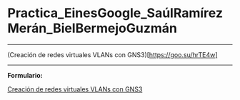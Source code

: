# Practica_EinesGoogle_SaúlRamírezMerán_BielBermejoGuzmán
---
(Creación de redes virtuales VLANs con GNS3)[https://goo.su/hrTE4w]

---
**Formulario:**

[Creación de redes virtuales VLANs con GNS3](https://goo.su/K0RoQS)

